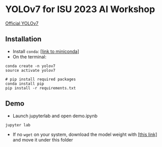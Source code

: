 # YOLOv7 for ISU 2023 AI Workshop

[Official YOLOv7](https://github.com/WongKinYiu/yolov7)

## Installation

- Install `conda`: [[link to miniconda]](https://docs.conda.io/en/latest/miniconda.html)
- On the terminal:
``` shell
conda create -n yolov7
source activate yolov7

# pip install required packages
conda install pip
pip install -r requirements.txt
```

## Demo

- Launch jupyterlab and open demo.ipynb
``` shell
jupyter lab 
```
- If no `wget` on your system, download the model weight with [[this link]](https://github.com/WongKinYiu/yolov7/releases/download/v0.1/yolov7.pt) and move it under this folder 
